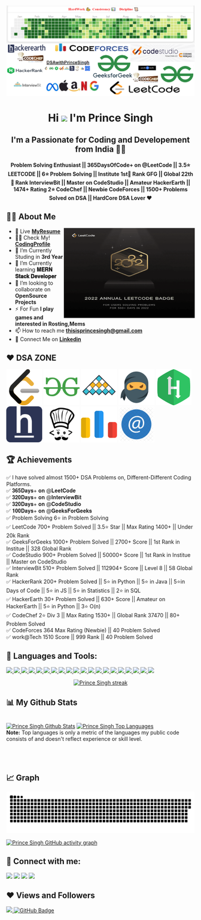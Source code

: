 <img src="DSAwithPrinceSingh1 - Copy.png">

<h1 align="center">Hi <img src="https://raw.githubusercontent.com/MartinHeinz/MartinHeinz/master/wave.gif" width="30px"> I'm <b>Prince Singh</b></h1>
<h2 align="center"><b>I'm a Passionate for Coding and Developement from India 🏳️‍🌈</b></h2>
<h4 align="center"><b>Problem Solving Enthusiast || 365DaysOfCode+ on @LeetCode || 3.5⭐ LEETCODE || 6⭐ Problem Solving || Institute 1st🥇 Rank GFG || Global 22th🥇 Rank InterviewBit || Master on CodeStudio || Amateur HackerEarth || 1474+ Rating 2⭐ CodeChef || Newbie CodeForces || 1500+ Problems Solved on DSA || HardCore DSA Lover ❤️
</b></h4>


<!-- <img align="right" alt="Coding" width="400" src="bn.gif"> -->

## 🙋‍♂️ About Me
<a><img align="right" src="MyLCGoldBedge.gif" width="350" height="240" /></a>
- 📔 Live [**MyResume**](https://princesinghhub.github.io/MYWebResume/) 
- 👨‍💻 Check My! [**CodingProfile**](https://princesinghhub.github.io/MyCodingProfiles/)
- 🔭 I’m Currently Studing in **3rd Year**
- 📘 I’m Currently learning **𝐌𝐄𝐑𝐍 𝐒𝐭𝐚𝐜𝐤 𝐃𝐞𝐯𝐞𝐥𝐨𝐩𝐞𝐫**
- 👯 I’m looking to collaborate on **OpenSource Projects**
- ⚡ For Fun **I play games and interested in Rosting,Mems**
- 📫 How to reach me **thisisprincesingh@gmail.com**
- 🔗 Connect Me on [**Linkedin**](https://www.linkedin.com/in/prince-singh-314a65187/)


## ❤️ DSA ZONE

<p align="left"> 
<img src="lc.png">
<img src="gfg.png">
<img src="ib.png" height="96px" width="96px">
<img src="cn.png">
<img src="hr.png">
<img src="he.png" height="96px" width="96px">
<img src="cc.png" height="96px" width="96px">
<img src="cf.png">
<img src="wk.png" height="96px" width="96px">

</p>


## 🏆 Achievements
✅ I have solved almost 1500+ DSA Problems on, Different-Different Coding Platforms. <br>
✅ 𝟑𝟔𝟓𝐃𝐚𝐲𝐬+ 𝐨𝐧 @𝐋𝐞𝐞𝐭𝐂𝐨𝐝𝐞 <br>
✅ 𝟑𝟐𝟎𝐃𝐚𝐲𝐬+ 𝐨𝐧 @𝐈𝐧𝐭𝐞𝐫𝐯𝐢𝐞𝐰𝐁𝐢𝐭 <br>
✅ 𝟑𝟐𝟎𝐃𝐚𝐲𝐬+ 𝐨𝐧 @𝐂𝐨𝐝𝐞𝐒𝐭𝐮𝐝𝐢𝐨 <br>
✅ 𝟏𝟎𝟎𝐃𝐚𝐲𝐬+ 𝐨𝐧 @𝐆𝐞𝐞𝐤𝐬𝐅𝐨𝐫𝐆𝐞𝐞𝐤𝐬 <br>
✅ Problem Solving 6⭐ in Problem Solving <br>
✅ LeetCode 700+ Problem Solved || 3.5⭐ Star || Max Rating 1400+ || Under 20k Rank <br>
✅ GeeksForGeeks 1000+ Problem Solved || 2700+ Score || 1st Rank in Institue || 328 Global Rank <br>
✅ CodeStudio 900+ Problem Solved || 50000+ Score || 1st Rank in Institue || Master on CodeStudio <br>
✅ InterviewBit 510+ Problem Solved || 112904+ Score || Level 8 || 58 Global Rank <br>
✅ HackerRank 200+ Problem Solved || 5⭐ in Python || 5⭐ in Java || 5⭐in Days of Code || 5⭐ in JS || 5⭐ in Statistics || 2⭐ in SQL <br>
✅ HackerEarth 30+ Problem Solved || 630+ Score || Amateur on HackerEarth || 5⭐ in Python || 3⭐ O(n) <br>
✅ CodeChef 2⭐ Div 3 || Max Rating 1530+ || Global Rank 37470 || 80+ Problem Solved <br>
✅ CodeForces 364 Max Rating (Newbie) || 40 Problem Solved <br>
✅ work@Tech 1510 Score || 999 Rank || 40 Problem Solved <br>


## 🚀 Languages and Tools:

<p align="left"> 
    <a href="#"> <img src="https://img.icons8.com/color/96/000000/python--v1.png"/> </a>
    <a href="#"> <img src="https://img.icons8.com/color/96/000000/java-coffee-cup-logo--v1.png"/> </a>
    <a href="#"> <img src="https://img.icons8.com/color/96/000000/html-5--v1.png"/> </a> 
    <a href="#"> <img src="https://img.icons8.com/color/96/000000/css3.png"/> </a> 
    <a href="#"> <img src="https://img.icons8.com/color/96/000000/bootstrap.png"/> </a> 
    <a href="#"> <img src="https://img.icons8.com/color/96/000000/mysql-logo.png"/> </a>
    <a href="#"> <img src="https://img.icons8.com/color/96/000000/git.png"/> </a>
    <a href="#"> <img src="https://img.icons8.com/ios-filled/100/000000/github.png"/> </a> 
    <a href="#"> <img src="https://img.icons8.com/color/96/000000/pycharm.png"/> </a>
    <a href="#"> <img src="https://img.icons8.com/color/96/000000/intellij-idea.png"/> </a>
    <a href="#"> <img src="https://img.icons8.com/color/96/000000/visual-studio--v2.png"/> </a>
    <a href="#"> <img src="https://img.icons8.com/color/96/000000/linux--v1.png"/> </a> 
    <a href="#"> <img src="https://img.icons8.com/color/96/windows-10.png"/> </a>
    <a href="#"> <img src="https://img.icons8.com/ios-filled/100/000000/django.png"/> </a> 
    <a href="#"> <img src="https://img.icons8.com/color/96/000000/c-sharp-logo-2.png"/> </a>
    <a href="#"> <img src="https://img.icons8.com/color/96/000000/adobe-photoshop--v1.png"/> </a>  
    <a href="#"> <img src="https://img.icons8.com/color/96/mongodb.png"/> </a>  
    <a href="#"> <img src="https://img.icons8.com/ios/96/express-js.png"/> </a>  
    <a href="#"> <img src="https://img.icons8.com/officel/96/react.png"/> </a> 
    <a href="#"> <img src="https://img.icons8.com/fluency/96/node-js.png"/> </a>
    
    
    
</p>


<p align="center">
    <a href="https://https://github.com/PrinceSinghhub/github-readme-streak-stats">
        <img title="🔥 Get streak stats for your profile at git.io/streak-stats" alt="Prince Singh streak" src="https://github-readme-streak-stats.herokuapp.com/?user=PrinceSinghhub&theme=black-ice&hide_border=true&stroke=0000&background=060A0CD0"/>
    </a>
</p>

## 📊 My Github Stats

   <br/>
<a href="https://github.com/PrinceSinghhub/github-readme-stats"><img alt="Prince Singh Github Stats" src="https://github-readme-stats.vercel.app/api?username=PrinceSinghhub&show_icons=true&count_private=true&theme=react&hide_border=true&bg_color=0D1117" /></a>
  <a href="https://github.com/PrinceSinghhub/github-readme-stats"><img alt="Prince Singh Top Languages" src="https://github-readme-stats.vercel.app/api/top-langs/?username=PrinceSinghhub&langs_count=8&count_private=true&layout=compact&theme=react&hide_border=true&bg_color=0D1117" /></a>
  <br/>
  <b>Note:</b> Top languages is only a metric of the languages my public code consists of and doesn't reflect experience or skill level.

<br/>
<br/>



<br/>
<br/>

## 📈 Graph
<p align="center">
   <img src="https://github.com/killshotxd/svgIcons/blob/main/github-contribution-grid-snake.svg" alt="snake">
</p>


[![Prince Singh GitHub activity graph](https://github-readme-activity-graph.cyclic.app/graph?username=PrinceSinghHub&theme=github-compact)](https://github.com/PrinceSinghHub/github-readme-activity-graph)

## 📧 Connect with me:
<p align="left">

<a href = "https://www.linkedin.com/in/prince-singh-314a65187/" target="_main"><img src="https://img.icons8.com/fluent/48/000000/linkedin.png"/></a>
<a href = "#"><img src="https://img.icons8.com/fluent/48/000000/twitter.png"/></a>
<a href = "#"><img src="https://img.icons8.com/fluent/48/000000/instagram-new.png"/></a>
<a href = "#"><img src="https://img.icons8.com/color/48/000000/youtube-play.png"/></a>

</p>

## ❤ Views and Followers
<a href="https://github.com/Meghna-DAS/github-profile-views-counter">
    <img src="https://komarev.com/ghpvc/?username=PrinceSinghhub">
</a>
<a href="https://github.com/PrinceSinghhub?tab=followers"><img src="https://img.shields.io/github/followers/PrinceSinghhub?label=Followers&style=social" alt="GitHub Badge"></a>
